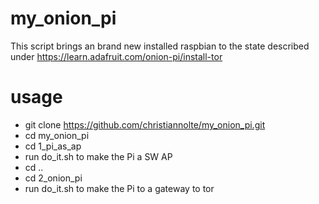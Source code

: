 # my_onion_pi
This script brings an brand new installed raspbian to the state described under 
https://learn.adafruit.com/onion-pi/install-tor

# usage
* git clone https://github.com/christiannolte/my_onion_pi.git
* cd my_onion_pi
* cd 1_pi_as_ap
* run do_it.sh to make the Pi a SW AP
* cd ..
* cd 2_onion_pi
* run do_it.sh to make the Pi to a gateway to tor 


